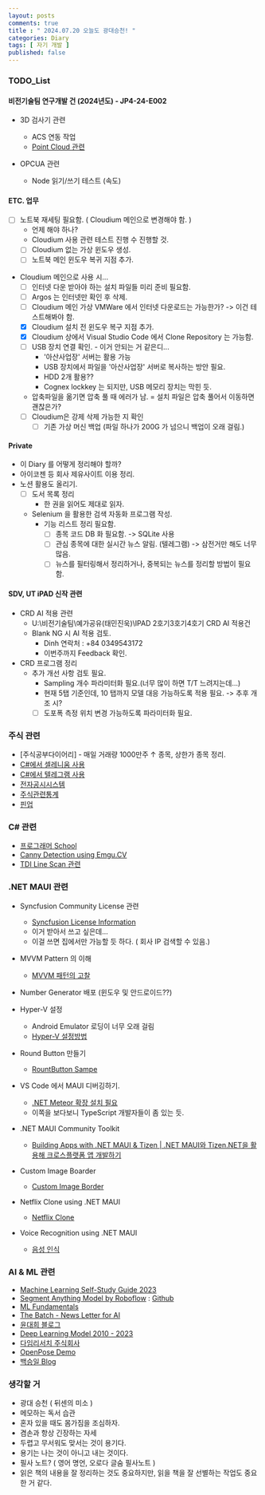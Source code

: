 ```yaml
---
layout: posts
comments: true
title : " 2024.07.20 오늘도 광대승천! "
categories: Diary
tags: [ 자기 개발 ]
published: false
---
```


### TODO_List

#### 비전기술팀 연구개발 건 (2024년도) - JP4-24-E002

- 3D 검사기 관련
  - ACS 연동 작업
  - [Point Cloud 관련](https://23min.tistory.com/8)

- OPCUA 관련
  - Node 읽기/쓰기 테스트 (속도)

#### ETC. 업무

- [ ] 노트북 재세팅 필요함. ( Cloudium 메인으로 변경해야 함.  )
  - 언제 해야 하나?
  - Cloudium 사용 관련 테스트 진행 수 진행할 것.
  - [ ] Cloudium 없는 가상 윈도우 생성.
  - [ ] 노트북 메인 윈도우 복귀 지점 추가.
- Cloudium 메인으로 사용 시...
  - [ ] 인터넷 다운 받아야 하는 설치 파일들 미리 준비 필요함.
  - [ ] Argos 는 인터넷만 확인 후 삭제.
  - [ ] Cloudium 메인 가상 VMWare 에서 인터넷 다운로드는 가능한가? -> 이건 테스트해봐야 함.
  - [x] Cloudium 설치 전 윈도우 복구 지점 추가.
  - [x] Cloudium 상에서 Visual Studio Code 에서 Clone Repository 는 가능함.
  - [ ] USB 장치 연결 확인. - 이거 안되는 거 같은디...
    - '아산사업장' 서버는 활용 가능
    - USB 장치에서 파일을 '아산사업장' 서버로 복사하는 방안 필요.
    - HDD 2개 활용??
    - Cognex lockkey 는 되지만, USB 메모리 장치는 막힌 듯.
  - 압축파일을 옮기면 압축 풀 때 에러가 남.
    = 설치 파일은 압축 풀어서 이동하면 괜찮은가?
  - [ ] Cloudium은 강제 삭제 가능한 지 확인
    - [ ] 기존 가상 머신 백업 (파일 하나가 200G 가 넘으니 백업이 오래 걸림.)

#### Private

- 이 Diary 를 어떻게 정리해야 할까?
- 아이코젠 등 회사 제유사이트 이용 정리.
- 노션 활용도 올리기.
  - [ ] 도서 목록 정리
    - 한 권을 읽어도 제대로 읽자.
  - Selenium 을 활용한 검색 자동화 프로그램 작성.
    - 기능 리스트 정리 필요함.
      - [ ] 종목 코드 DB 화 필요함. -> SQLite 사용
      - [ ] 관심 종목에 대한 실시간 뉴스 알림. (텔레그램) -> 삼전거만 해도 너무 많음.
      - [ ] 뉴스를 필터링해서 정리하거나, 중복되는 뉴스를 정리할 방법이 필요함.

#### SDV, UT iPAD 신작 관련

- CRD AI 적용 관련
  - U:\비전기술팀\예가공유(태민진욱)\IPAD 2호기3호기4호기 CRD AI 적용건
  - Blank NG 시 AI 적용 검토.
    - Dinh 연락처 : +84 0349543172
    - 이번주까지 Feedback 확인.
- CRD 프로그램 정리
  - 추가 개선 사항 검토 필요.
    - Sampling 개수 파라미터화 필요.(너무 많이 하면 T/T 느려지는데...)
    - 현재 5탭 기준인데, 10 탭까지 모델 대응 가능하도록 적용 필요. -> 추후 개조 시?
    - [ ] 도포폭 측정 위치 변경 가능하도록 파라미터화 필요.

### 주식 관련

- [주식공부다이어리] -  매일 거래량 1000만주 ↑ 종목, 상한가 종목 정리.
- [C#에서 셀레니움 사용](https://blog.naver.com/tramper2/222757075488)
- [C#에서 텔레그램 사용](https://half-dev.tistory.com/15)
- [전자공시시스템](http://dart.fss.or.kr/)
- [주식관련통계](http://data.krx.co.kr/contents/MDC/MAIN/main/index.cmd)
- [핀업](https://stock.finup.co.kr/Lab/ThemeLogFull.aspx?Fullscreen=true)

### C# 관련

- [프로그래머 School](https://school.programmers.co.kr/)
- [Canny Detection using Emgu.CV](https://www.emgu.com/wiki/index.php/Shape_(Triangle,_Rectangle,_Circle,_Line)_Detection_in_CSharp)
- [TDI Line Scan 관련](https://thamescorp.wordpress.com/2017/02/24/tditime-delay-integration-sensor-camera/)

### .NET MAUI 관련

- Syncfusion Community License 관련
  - [Syncfusion License Information](https://www.syncfusion.com/sales/communitylicense?question=how-long-are-the-licenses-valid-)
  - 이거 받아서 쓰고 싶은데...
  - 이걸 쓰면 집에서만 가능할 듯 하다. ( 회사 IP 검색할 수 있음.)

- MVVM Pattern 의 이해
  - [MVVM 패턴의 고찰](https://forum.dotnetdev.kr/t/mvvm/2475)

- Number Generator 배포 (윈도우 및 안드로이드??)

- Hyper-V 설정
  - Android Emulator 로딩이 너무 오래 걸림
  - [Hyper-V 설정방법](https://learn.microsoft.com/ko-kr/xamarin/android/get-started/installation/android-emulator/hardware-acceleration?tabs=vswin&pivots=windows#hyper-v)

- Round Button 만들기
  - [RountButton Sampe](https://mallibone.com/post/dotnetmaui-countdown-button)

- VS Code 에서 MAUI 디버깅하기.
  - [.NET Meteor 확장 설치 필요](https://github.com/JaneySprings/DotNet.Meteor)
  - 이쪽을 보다보니 TypeScript 개발자들이 좀 있는 듯.

- .NET MAUI Community Toolkit
  - [Building Apps with .NET MAUI & Tizen | .NET MAUI와 Tizen.NET을 활용해 크로스플랫폼 앱 개발하기](https://www.youtube.com/watch?v=0tQNsHc-410)

- Custom Image Boarder
  - [Custom Image Border](https://youtu.be/yywrga8yZpE)

- Netflix Clone using .NET MAUI
  - [Netflix Clone](https://www.youtube.com/watch?v=NBbJvmfbQYE)

- Voice Recognition using .NET MAUI
  - [음성 인식](https://devblogs.microsoft.com/dotnet/speech-recognition-in-dotnet-maui-with-community-toolkit/)

### AI & ML 관련

- [Machine Learning Self-Study Guide 2023](https://medium.com/@turancandas/machine-learning-self-study-guide-2023-1-6-248f4b2da43f)
- [Segment Anything Model by Roboflow](https://blog.roboflow.com/how-to-use-segment-anything-model-sam/)
 : [Github](https://github.com/SysCV/SAM-HQ#model-checkpoints)
- [ML Fundamentals](https://medium.com/@vijayseshachala/the-fundamentals-for-any-ml-or-dl-tasks-3f54f3d66b28)
- [The Batch - News Letter for AI](https://www.deeplearning.ai/the-batch/)
- [윤대희 블로그](https://076923.github.io/categories/)
- [Deep Learning Model 2010 - 2023](https://medium.com/@shivam.pradhan/deep-learning-models-2010-2023-8d27dec2c69e)
- [다임리서치 주식회사](https://www.daimresearch.com/)
- [OpenPose Demo](https://github.com/CMU-Perceptual-Computing-Lab/openpose)
- [백승일 Blog](https://calvision.tistory.com/)

### 생각할 거

- 광대 승천 ( 뒤센의 미소 )
- 메모하는 독서 습관
- 혼자 있을 때도 몸가짐을 조심하자.
- 겸손과 항상 긴장하는 자세
- 두렵고 무서워도 맞서는 것이 용기다.
- 용기는 나는 것이 아니고 내는 것이다.
- 필사 노트? ( 영어 명언, 오로다 글숨 필사노트 )
- 읽은 책의 내용을 잘 정리하는 것도 중요하지만, 읽을 책을 잘 선별하는 작업도 중요한 거 같다.
